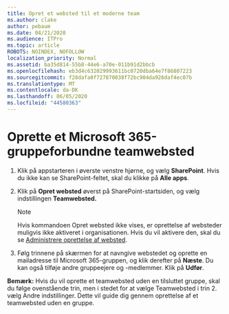 ```yaml
---
title: Opret et websted til et moderne team
ms.author: clake
author: pebaum
ms.date: 04/21/2020
ms.audience: ITPro
ms.topic: article
ROBOTS: NOINDEX, NOFOLLOW
localization_priority: Normal
ms.assetid: ba35d814-55b8-44e6-a70e-011b91d2bbcb
ms.openlocfilehash: eb3d4c632029993611bc0720dba64e7f86807223
ms.sourcegitcommit: f28dafa0f727870038f72bc904da926daf4ec07b
ms.translationtype: MT
ms.contentlocale: da-DK
ms.lasthandoff: 06/05/2020
ms.locfileid: "44580363"
---
```

# <a name="create-a-microsoft-365-group-connected-team-site"></a>Oprette et Microsoft 365-gruppeforbundne teamwebsted

1. Klik på appstarteren i øverste venstre hjørne, og vælg **SharePoint**. Hvis du ikke kan se SharePoint-feltet, skal du klikke på **Alle apps**.
    
2. Klik på **Opret websted** øverst på SharePoint-startsiden, og vælg indstillingen **Teamwebsted.** 
    
    > [!NOTE]
    > Hvis kommandoen Opret websted ikke vises, er oprettelse af websteder muligvis ikke aktiveret i organisationen. Hvis du vil aktivere den, skal du se [Administrere oprettelse af websted](https://go.microsoft.com/fwlink/?linkid=2009644). 
  
3. Følg trinnene på skærmen for at navngive webstedet og oprette en mailadresse til Microsoft 365-gruppen, og klik derefter på **Næste**. Du kan også tilføje andre gruppeejere og -medlemmer. Klik på **Udfør**.
  
 **Bemærk:** Hvis du vil oprette et teamwebsted uden en tilsluttet gruppe, skal du følge ovenstående trin, men i stedet for at vælge Teamwebsted i trin 2. vælg Andre indstillinger. Dette vil guide dig gennem oprettelse af et teamwebsted uden en gruppe. 
    

